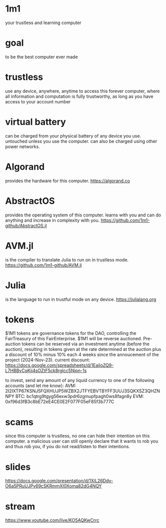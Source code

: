 # 1m1
your trustless and learning computer

# goal
to be the best computer ever made

# trustless
use any device, anywhere, anytime to access this forever computer, where all information and computation is fully trustworthy, as long as you have access to your account number

# virtual battery
can be charged from your physical battery of any device you use. untouched unless you use the computer. can also be charged using other power networks.

# Algorand
provides the hardware for this computer.
https://algorand.co

# AbstractOS
provides the operating system of this computer.
learns with you and can do anything and increase in complexity with you.
https://github.com/1m1-github/AbstractOS.jl

# AVM.jl
is the compiler to translate Julia to run on in trustless mode.
https://github.com/1m1-github/AVM.jl

# Julia
is the language to run in trustful mode on any device.
https://julialang.org

# tokens
$1M1 tokens are governance tokens for the DAO, controlling the FairTreasury of this FairEnterprise. $1M1 will be reverse auctioned. Pre-auction tokens can be reserved via an investment anytime (before the auction), resulting in tokens given at the rate determined at the auction plus a discount of 10% minus 10% each 4 weeks since the annoucement of the project (2024-Nov-23). current discount: https://docs.google.com/spreadsheets/d/1EailoZQ9-L7HBBvCqKji4sOZtF5ck8rglcc5Njpn-1s

to invest, send any amount of any liquid currency to one of the following accounts (and let me know):
AVM: 2I2IXTP67KSNJ5FQXHUJP5WZBX2JTFYEBVTBYFF3UUJ3SQKXSZ3QHZNNPY
BTC: bc1qtrg9tgyg56exw3pdr6zgmupfpagh0ws8fagn8y
EVM: 0xf96d3fB3c8bE72eE4CE0E2F077F05eF85f3b777C

# scams
since this computer is trustless, no one can hide their intention on this computer. a malicious user can still openly declare that it wants to rob you and thus rob you, if you do not read/listen to their intentions.

# slides
https://docs.google.com/presentation/d/1XiL26Ddy-O6a5PRuUJPv69cSKRmmXl0Xoma82dG4NQY

# stream
https://www.youtube.com/live/KO5AQKwCrrc
